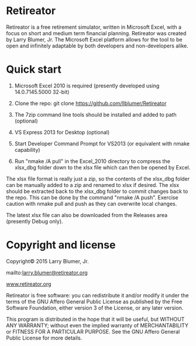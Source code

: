 # Retireator
Retireator is a free retirement simulator, written in Microsoft Excel, with a focus on short and medium term financial planning.  Retireator was created by Larry Blumer, Jr.  The Microsoft Excel platform allows for the tool to be open and infinitely adaptable by both developers and non-developers alike.

# Quick start
1) Microsoft Excel 2010 is required (presently developed using 14.0.7145.5000 32-bit)

2) Clone the repo: git clone https://github.com/llblumer/Retireator

3) The 7zip command line tools should be installed and added to path (optional)

4) VS Express 2013 for Desktop (optional)

5) Start Developer Command Prompt for VS2013 (or equivalent with nmake capability)

6) Run "nmake /A pull" in the Excel_2010 directory to compress the xlsx_dbg folder down to the xlsx file which can then be opened by Excel.

The xlsx file format is really just a zip, so the contents of the xlsx_dbg folder can be manually added to a zip and renamed to xlsx if desired.  The xlsx should be extracted back to the xlsx_dbg folder to commit changes back to the repo.  This can be done by the command "nmake /A push".  Exercise caution with nmake pull and push as they can overwrite local changes.

The latest xlsx file can also be downloaded from the Releases area (presently Debug only).

# Copyright and license
Copyright© 2015 Larry Blumer, Jr.

mailto:larry.blumer@retireator.org

www.retireator.org

Retireator is free software: you can redistribute it and/or modify
it under the terms of the GNU Affero General Public License as published
by the Free Software Foundation, either version 3 of the License, or
any later version.

This program is distributed in the hope that it will be useful,
but WITHOUT ANY WARRANTY; without even the implied warranty of
MERCHANTABILITY or FITNESS FOR A PARTICULAR PURPOSE.  See the
GNU Affero General Public License for more details.

